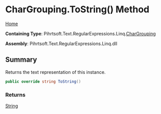 # CharGrouping\.ToString\(\) Method

[Home](../../../../../../README.md)

**Containing Type**: Pihrtsoft\.Text\.RegularExpressions\.Linq\.[CharGrouping](../README.md)

**Assembly**: Pihrtsoft\.Text\.RegularExpressions\.Linq\.dll

## Summary

Returns the text representation of this instance\.

```csharp
public override string ToString()
```

### Returns

[String](https://docs.microsoft.com/en-us/dotnet/api/system.string)

